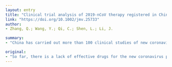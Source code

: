 ```yaml
---
layout: entry
title: "Clinical trial analysis of 2019-nCoV therapy registered in China"
link: "https://doi.org/10.1002/jmv.25733"
author:
- Zhang, Q.; Wang, Y.; Qi, C.; Shen, L.; Li, J.

summary:
- "China has carried out more than 100 clinical studies of new coronavirus pneumonia. Chinese medicine research accounted for half of the studies. Most of the trials were initiated by investigators and the study period would last for 1 to 11 months. The primary endpoints included symptom improvement and virus nucleic acid turning negative. China has the stronger capability to carry out clinical trials of new drugs in emergency period."

original:
- "So far, there is a lack of effective drugs for the new coronavirus pneumonia. With more and more patients diagnosed, China has carried out more than 100 clinical studies of new coronavirus infection, including antiviral drugs, antimalarial drugs, glucocorticoids, plasma therapy, virus vaccine, and other Western drugs, while Chinese medicine research accounted for half of the studies. Most of the trials were initiated by investigators and the study period would last for 1 to 11 months. The primary endpoints included symptom improvement and virus nucleic acid turning negative, but the optimal endpoint has not been determined. Although the final results of studies will take a long time to complete, the interim research data may provide some help for the current urgent demand for drug treatment. Compared with that of during SARS period in 2003, China has the stronger capability to carry out clinical trials of new drugs in emergency period."
---
```


